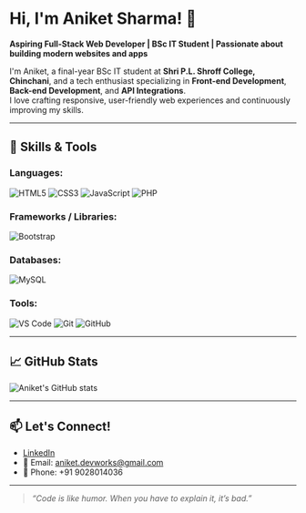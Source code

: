 # Hi, I'm Aniket Sharma! 👋

**Aspiring Full-Stack Web Developer | BSc IT Student | Passionate about building modern websites and apps**

I'm Aniket, a final-year BSc IT student at **Shri P.L. Shroff College, Chinchani**, and a tech enthusiast specializing in **Front-end Development**, **Back-end Development**, and **API Integrations**.  
I love crafting responsive, user-friendly web experiences and continuously improving my skills.

---

## 🚀 Skills & Tools

### Languages:
![HTML5](https://img.shields.io/badge/-HTML5-E34F26?style=flat-square&logo=html5&logoColor=white)
![CSS3](https://img.shields.io/badge/-CSS3-1572B6?style=flat-square&logo=css3)
![JavaScript](https://img.shields.io/badge/-JavaScript-F7DF1E?style=flat-square&logo=javascript&logoColor=black)
![PHP](https://img.shields.io/badge/-PHP-777BB4?style=flat-square&logo=php&logoColor=white)

### Frameworks / Libraries:
![Bootstrap](https://img.shields.io/badge/-Bootstrap-7952B3?style=flat-square&logo=bootstrap&logoColor=white)

### Databases:
![MySQL](https://img.shields.io/badge/-MySQL-4479A1?style=flat-square&logo=mysql&logoColor=white)

### Tools:
![VS Code](https://img.shields.io/badge/-VS%20Code-007ACC?style=flat-square&logo=visual-studio-code&logoColor=white)
![Git](https://img.shields.io/badge/-Git-F05032?style=flat-square&logo=git&logoColor=white)
![GitHub](https://img.shields.io/badge/-GitHub-181717?style=flat-square&logo=github)

---

## 📈 GitHub Stats

![Aniket's GitHub stats](https://github-readme-stats.vercel.app/api?username=aniket-sharma-dev&show_icons=true&theme=radical)

---

## 📫 Let's Connect!

- [LinkedIn](https://linkedin.com/in/sharma-aniket-dev)
- 📧 Email: aniket.devworks@gmail.com
- 📱 Phone: +91 9028014036

---

> _“Code is like humor. When you have to explain it, it’s bad.”_
